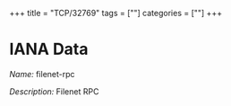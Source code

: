 +++
title = "TCP/32769"
tags = [""]
categories = [""]
+++

# IANA Data

_Name:_ filenet-rpc

_Description:_ Filenet RPC

